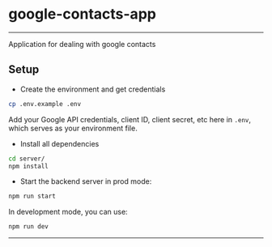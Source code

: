 # google-contacts-app

**********************

Application for dealing with google contacts

## Setup

* Create the environment and get credentials

```bash
cp .env.example .env
```

Add your Google API credentials, client ID, client secret, etc here in `.env`, which serves as your environment file.

* Install all dependencies

```bash
cd server/
npm install
```

* Start the backend server in prod mode:

```bash
npm run start
```

In development mode, you can use:

```bash
npm run dev
```

*******************